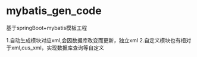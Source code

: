 # mybatis_gen_code
基于springBoot+mybatis模板工程

1.自动生成模块对应xml,会因数据库改变而更新，独立xml
2.自定义模块也有相对于xml,cus_xml，实现数据库查询等自定义
